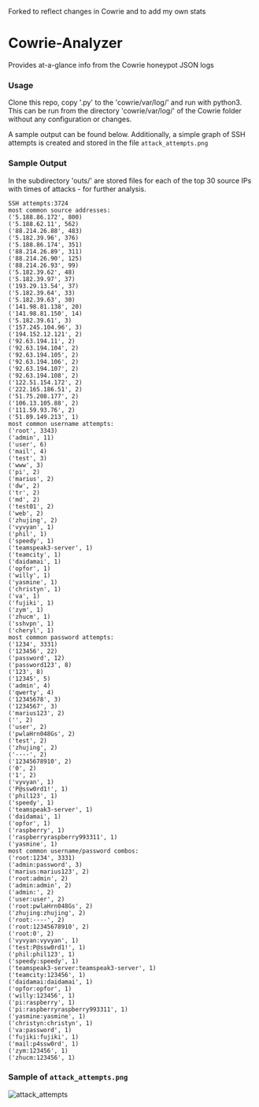 Forked to reflect changes in Cowrie and to add my own stats

# Cowrie-Analyzer
Provides at-a-glance info from the Cowrie honeypot JSON logs 

### Usage
Clone this repo, copy '.py' to the 'cowrie/var/log/' and run with python3.
This can be run from the directory 'cowrie/var/log/' of the Cowrie folder without any configuration or changes.

A sample output can be found below.  Additionally, a simple graph of SSH attempts is created and stored in the file `attack_attempts.png`

### Sample Output

In the subdirectory 'outs/' are stored files for each of the top 30 source IPs with times of attacks - for further analysis.

```
SSH attempts:3724
most common source addresses:
('5.188.86.172', 800)
('5.188.62.11', 562)
('88.214.26.88', 483)
('5.182.39.96', 376)
('5.188.86.174', 351)
('88.214.26.89', 311)
('88.214.26.90', 125)
('88.214.26.93', 99)
('5.182.39.62', 48)
('5.182.39.97', 37)
('193.29.13.54', 37)
('5.182.39.64', 33)
('5.182.39.63', 30)
('141.98.81.138', 20)
('141.98.81.150', 14)
('5.182.39.61', 3)
('157.245.104.96', 3)
('194.152.12.121', 2)
('92.63.194.11', 2)
('92.63.194.104', 2)
('92.63.194.105', 2)
('92.63.194.106', 2)
('92.63.194.107', 2)
('92.63.194.108', 2)
('122.51.154.172', 2)
('222.165.186.51', 2)
('51.75.208.177', 2)
('106.13.105.88', 2)
('111.59.93.76', 2)
('51.89.149.213', 1)
most common username attempts:
('root', 3343)
('admin', 11)
('user', 6)
('mail', 4)
('test', 3)
('www', 3)
('pi', 2)
('marius', 2)
('dw', 2)
('tr', 2)
('md', 2)
('test01', 2)
('web', 2)
('zhujing', 2)
('vyvyan', 1)
('phil', 1)
('speedy', 1)
('teamspeak3-server', 1)
('teamcity', 1)
('daidamai', 1)
('opfor', 1)
('willy', 1)
('yasmine', 1)
('christyn', 1)
('va', 1)
('fujiki', 1)
('zym', 1)
('zhucm', 1)
('sshvpn', 1)
('cheryl', 1)
most common password attempts:
('1234', 3331)
('123456', 22)
('password', 12)
('password123', 8)
('123', 8)
('12345', 5)
('admin', 4)
('qwerty', 4)
('12345678', 3)
('1234567', 3)
('marius123', 2)
('', 2)
('user', 2)
('pwlaHrn048Gs', 2)
('test', 2)
('zhujing', 2)
('----', 2)
('12345678910', 2)
('0', 2)
('1', 2)
('vyvyan', 1)
('P@ssw0rd1!', 1)
('phil123', 1)
('speedy', 1)
('teamspeak3-server', 1)
('daidamai', 1)
('opfor', 1)
('raspberry', 1)
('raspberryraspberry993311', 1)
('yasmine', 1)
most common username/password combos:
('root:1234', 3331)
('admin:password', 3)
('marius:marius123', 2)
('root:admin', 2)
('admin:admin', 2)
('admin:', 2)
('user:user', 2)
('root:pwlaHrn048Gs', 2)
('zhujing:zhujing', 2)
('root:----', 2)
('root:12345678910', 2)
('root:0', 2)
('vyvyan:vyvyan', 1)
('test:P@ssw0rd1!', 1)
('phil:phil123', 1)
('speedy:speedy', 1)
('teamspeak3-server:teamspeak3-server', 1)
('teamcity:123456', 1)
('daidamai:daidamai', 1)
('opfor:opfor', 1)
('willy:123456', 1)
('pi:raspberry', 1)
('pi:raspberryraspberry993311', 1)
('yasmine:yasmine', 1)
('christyn:christyn', 1)
('va:password', 1)
('fujiki:fujiki', 1)
('mail:p4ssw0rd', 1)
('zym:123456', 1)
('zhucm:123456', 1)
```


### Sample of `attack_attempts.png`
![attack_attempts](https://user-images.githubusercontent.com/5506073/32137196-e872196c-bbcf-11e7-8a1c-ccf40e85ccfb.png)



